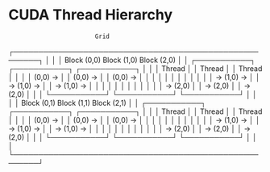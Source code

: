 # CUDA Thread Hierarchy

                            Grid
┌───────────────────────────────────────────────────────┐
│                                                       │
│   Block (0,0)     Block (1,0)     Block (2,0)         │
│  ┌───────────┐   ┌───────────┐   ┌───────────┐        │
│  │ Thread    │   │ Thread    │   │ Thread    │        │
│  │ (0,0) →   │   │ (0,0) →   │   │ (0,0) →   │        │
│  │           │   │           │   │           │        │
│  │ → (1,0) → │   │ → (1,0) → │   │ → (1,0) → │        │
│  │           │   │           │   │           │        │
│  │ → (2,0)   │   │ → (2,0)   │   │ → (2,0)   │        │
│  └───────────┘   └───────────┘   └───────────┘        │
│                                                       │
│   Block (0,1)     Block (1,1)     Block (2,1)         │
│  ┌───────────┐   ┌───────────┐   ┌───────────┐        │
│  │ Thread    │   │ Thread    │   │ Thread    │        │
│  │ (0,0) →   │   │ (0,0) →   │   │ (0,0) →   │        │
│  │           │   │           │   │           │        │
│  │ → (1,0) → │   │ → (1,0) → │   │ → (1,0) → │        │
│  │           │   │           │   │           │        │
│  │ → (2,0)   │   │ → (2,0)   │   │ → (2,0)   │        │
│  └───────────┘   └───────────┘   └───────────┘        │
│                                                       │
└───────────────────────────────────────────────────────┘